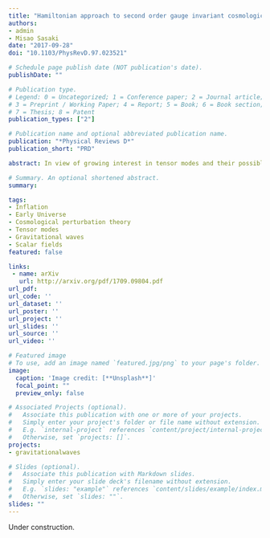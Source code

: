 ```yaml
---
title: "Hamiltonian approach to second order gauge invariant cosmological perturbations"
authors:
- admin
- Misao Sasaki
date: "2017-09-28"
doi: "10.1103/PhysRevD.97.023521"

# Schedule page publish date (NOT publication's date).
publishDate: ""

# Publication type.
# Legend: 0 = Uncategorized; 1 = Conference paper; 2 = Journal article;
# 3 = Preprint / Working Paper; 4 = Report; 5 = Book; 6 = Book section;
# 7 = Thesis; 8 = Patent
publication_types: ["2"]

# Publication name and optional abbreviated publication name.
publication: "*Physical Reviews D*"
publication_short: "PRD"

abstract: In view of growing interest in tensor modes and their possible detection, we clarify the definition of tensor modes up to 2nd order in perturbation theory within the Hamiltonian formalism. Like in gauge theory, in cosmology the Hamiltonian is a suitable and consistent approach to reduce the gauge degrees of freedom. In this paper we employ the Faddeev-Jackiw method of Hamiltonian reduction. An appropriate set of gauge invariant variables that describe the dynamical degrees of freedom may be obtained by suitable canonical transformations in the phase space. We derive a set of gauge invariant variables up to 2nd order in perturbation expansion and for the first time we reduce the 3rd order action without adding gauge fixing terms. In particular, we are able to show the relation between the uniform-ϕ and Newtonian slicings, and study the difference in the definition of tensor modes in these two slicings.

# Summary. An optional shortened abstract.
summary: 

tags:
- Inflation
- Early Universe
- Cosmological perturbation theory
- Tensor modes
- Gravitational waves
- Scalar fields
featured: false

links:
 - name: arXiv
   url: http://arxiv.org/pdf/1709.09804.pdf
url_pdf: 
url_code: ''
url_dataset: ''
url_poster: ''
url_project: ''
url_slides: ''
url_source: ''
url_video: ''

# Featured image
# To use, add an image named `featured.jpg/png` to your page's folder. 
image:
  caption: 'Image credit: [**Unsplash**]'
  focal_point: ""
  preview_only: false

# Associated Projects (optional).
#   Associate this publication with one or more of your projects.
#   Simply enter your project's folder or file name without extension.
#   E.g. `internal-project` references `content/project/internal-project/index.md`.
#   Otherwise, set `projects: []`.
projects:
- gravitationalwaves

# Slides (optional).
#   Associate this publication with Markdown slides.
#   Simply enter your slide deck's filename without extension.
#   E.g. `slides: "example"` references `content/slides/example/index.md`.
#   Otherwise, set `slides: ""`.
slides: ""
---
```

Under construction.